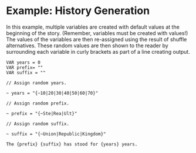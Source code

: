 # Example: History Generation

In this example, multiple variables are created with default values at the beginning of the story. (Remember, variables must be created with values!) The values of the variables are then re-assigned using the result of shuffle alternatives. These random values are then shown to the reader by surrounding each variable in curly brackets as part of a line creating output.

```ink
VAR years = 0
VAR prefix= ""
VAR suffix = ""

// Assign random years.

~ years = "{~10|20|30|40|50|60|70}"

// Assign random prefix.

~ prefix = "{~Ste|Rea|Ult}"

// Assign random suffix.

~ suffix = "{~Union|Republic|Kingdom}"

The {prefix} {suffix} has stood for {years} years.
```

